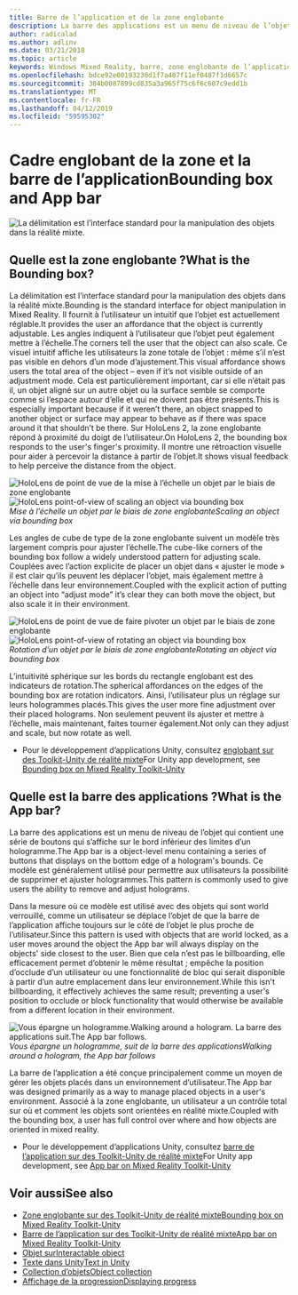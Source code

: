 ```yaml
---
title: Barre de l’application et de la zone englobante
description: La barre des applications est un menu de niveau de l’objet qui contient une série de boutons qui s’affiche sur le bord inférieur des limites d’un hologramme.
author: radicalad
ms.author: adlinv
ms.date: 03/21/2018
ms.topic: article
keywords: Windows Mixed Reality, barre, zone englobante de l’application
ms.openlocfilehash: bdce92e00193230d1f7a487f11ef0487f1d6657c
ms.sourcegitcommit: 384b0087899cd835a3a965f75c6f6c607c9edd1b
ms.translationtype: MT
ms.contentlocale: fr-FR
ms.lasthandoff: 04/12/2019
ms.locfileid: "59595302"
---
```

# <a name="bounding-box-and-app-bar"></a><span data-ttu-id="2a52f-104">Cadre englobant de la zone et la barre de l’application</span><span class="sxs-lookup"><span data-stu-id="2a52f-104">Bounding box and App bar</span></span>
![La délimitation est l’interface standard pour la manipulation des objets dans la réalité mixte.](images/640px-boundingbox-hero.jpg)<br>

## <a name="what-is-the-bounding-box"></a><span data-ttu-id="2a52f-106">Quelle est la zone englobante ?</span><span class="sxs-lookup"><span data-stu-id="2a52f-106">What is the Bounding box?</span></span>

<span data-ttu-id="2a52f-107">La délimitation est l’interface standard pour la manipulation des objets dans la réalité mixte.</span><span class="sxs-lookup"><span data-stu-id="2a52f-107">Bounding is the standard interface for object manipulation in Mixed Reality.</span></span> <span data-ttu-id="2a52f-108">Il fournit à l’utilisateur un intuitif que l’objet est actuellement réglable.</span><span class="sxs-lookup"><span data-stu-id="2a52f-108">It provides the user an affordance that the object is currently adjustable.</span></span> <span data-ttu-id="2a52f-109">Les angles indiquent à l’utilisateur que l’objet peut également mettre à l’échelle.</span><span class="sxs-lookup"><span data-stu-id="2a52f-109">The corners tell the user that the object can also scale.</span></span> <span data-ttu-id="2a52f-110">Ce visuel intuitif affiche les utilisateurs la zone totale de l’objet : même s’il n’est pas visible en dehors d’un mode d’ajustement.</span><span class="sxs-lookup"><span data-stu-id="2a52f-110">This visual affordance shows users the total area of the object – even if it’s not visible outside of an adjustment mode.</span></span> <span data-ttu-id="2a52f-111">Cela est particulièrement important, car si elle n’était pas il, un objet aligné sur un autre objet ou la surface semble se comporte comme si l’espace autour d’elle et qui ne doivent pas être présents.</span><span class="sxs-lookup"><span data-stu-id="2a52f-111">This is especially important because if it weren’t there, an object snapped to another object or surface may appear to behave as if there was space around it that shouldn’t be there.</span></span> <span data-ttu-id="2a52f-112">Sur HoloLens 2, la zone englobante répond à proximité du doigt de l’utilisateur.</span><span class="sxs-lookup"><span data-stu-id="2a52f-112">On HoloLens 2, the bounding box responds to the user's finger's proximity.</span></span> <span data-ttu-id="2a52f-113">Il montre une rétroaction visuelle pour aider à percevoir la distance à partir de l’objet.</span><span class="sxs-lookup"><span data-stu-id="2a52f-113">It shows visual feedback to help perceive the distance from the object.</span></span> 

<span data-ttu-id="2a52f-114">![HoloLens de point de vue de la mise à l’échelle un objet par le biais de zone englobante](images/bounding-box-scale.gif)</span><span class="sxs-lookup"><span data-stu-id="2a52f-114">![HoloLens point-of-view of scaling an object via bounding box](images/bounding-box-scale.gif)</span></span><br>
<span data-ttu-id="2a52f-115">*Mise à l’échelle un objet par le biais de zone englobante*</span><span class="sxs-lookup"><span data-stu-id="2a52f-115">*Scaling an object via bounding box*</span></span>

<span data-ttu-id="2a52f-116">Les angles de cube de type de la zone englobante suivent un modèle très largement compris pour ajuster l’échelle.</span><span class="sxs-lookup"><span data-stu-id="2a52f-116">The cube-like corners of the bounding box follow a widely understood pattern for adjusting scale.</span></span> <span data-ttu-id="2a52f-117">Couplées avec l’action explicite de placer un objet dans « ajuster le mode » il est clair qu’ils peuvent les déplacer l’objet, mais également mettre à l’échelle dans leur environnement.</span><span class="sxs-lookup"><span data-stu-id="2a52f-117">Coupled with the explicit action of putting an object into “adjust mode” it’s clear they can both move the object, but also scale it in their environment.</span></span>

<span data-ttu-id="2a52f-118">![HoloLens de point de vue de faire pivoter un objet par le biais de zone englobante](images/bounding-box-rotate.gif)</span><span class="sxs-lookup"><span data-stu-id="2a52f-118">![HoloLens point-of-view of rotating an object via bounding box](images/bounding-box-rotate.gif)</span></span><br>
<span data-ttu-id="2a52f-119">*Rotation d’un objet par le biais de zone englobante*</span><span class="sxs-lookup"><span data-stu-id="2a52f-119">*Rotating an object via bounding box*</span></span>

<span data-ttu-id="2a52f-120">L’intuitivité sphérique sur les bords du rectangle englobant est des indicateurs de rotation.</span><span class="sxs-lookup"><span data-stu-id="2a52f-120">The spherical affordances on the edges of the bounding box are rotation indicators.</span></span> <span data-ttu-id="2a52f-121">Ainsi, l’utilisateur plus un réglage sur leurs hologrammes placés.</span><span class="sxs-lookup"><span data-stu-id="2a52f-121">This gives the user more fine adjustment over their placed holograms.</span></span> <span data-ttu-id="2a52f-122">Non seulement peuvent ils ajuster et mettre à l’échelle, mais maintenant, faites tourner également.</span><span class="sxs-lookup"><span data-stu-id="2a52f-122">Not only can they adjust and scale, but now rotate as well.</span></span>

* <span data-ttu-id="2a52f-123">Pour le développement d’applications Unity, consultez [englobant sur des Toolkit-Unity de réalité mixte](https://microsoft.github.io/MixedRealityToolkit-Unity/Documentation/README_BoundingBox.html)</span><span class="sxs-lookup"><span data-stu-id="2a52f-123">For Unity app development, see [Bounding box on Mixed Reality Toolkit-Unity](https://microsoft.github.io/MixedRealityToolkit-Unity/Documentation/README_BoundingBox.html)</span></span>

## <a name="what-is-the-app-bar"></a><span data-ttu-id="2a52f-124">Quelle est la barre des applications ?</span><span class="sxs-lookup"><span data-stu-id="2a52f-124">What is the App bar?</span></span>

<span data-ttu-id="2a52f-125">La barre des applications est un menu de niveau de l’objet qui contient une série de boutons qui s’affiche sur le bord inférieur des limites d’un hologramme.</span><span class="sxs-lookup"><span data-stu-id="2a52f-125">The App bar is a object-level menu containing a series of buttons that displays on the bottom edge of a hologram's bounds.</span></span> <span data-ttu-id="2a52f-126">Ce modèle est généralement utilisé pour permettre aux utilisateurs la possibilité de supprimer et ajuster hologrammes.</span><span class="sxs-lookup"><span data-stu-id="2a52f-126">This pattern is commonly used to give users the ability to remove and adjust holograms.</span></span>

<span data-ttu-id="2a52f-127">Dans la mesure où ce modèle est utilisé avec des objets qui sont world verrouillé, comme un utilisateur se déplace l’objet de que la barre de l’application affiche toujours sur le côté de l’objet le plus proche de l’utilisateur.</span><span class="sxs-lookup"><span data-stu-id="2a52f-127">Since this pattern is used with objects that are world locked, as a user moves around the object the App bar will always display on the objects' side closest to the user.</span></span> <span data-ttu-id="2a52f-128">Bien que cela n’est pas le billboarding, elle efficacement permet d’obtenir le même résultat ; empêche la position d’occlude d’un utilisateur ou une fonctionnalité de bloc qui serait disponible à partir d’un autre emplacement dans leur environnement.</span><span class="sxs-lookup"><span data-stu-id="2a52f-128">While this isn't billboarding, it effectively achieves the same result; preventing a user's position to occlude or block functionality that would otherwise be available from a different location in their environment.</span></span>

<span data-ttu-id="2a52f-129">![Vous épargne un hologramme.</span><span class="sxs-lookup"><span data-stu-id="2a52f-129">![Walking around a hologram.</span></span> <span data-ttu-id="2a52f-130">La barre des applications suit.](images/holobar-followuser.gif)</span><span class="sxs-lookup"><span data-stu-id="2a52f-130">The App bar follows.](images/holobar-followuser.gif)</span></span><br>
<span data-ttu-id="2a52f-131">*Vous épargne un hologramme, suit de la barre des applications*</span><span class="sxs-lookup"><span data-stu-id="2a52f-131">*Walking around a hologram, the App bar follows*</span></span>

<span data-ttu-id="2a52f-132">La barre de l’application a été conçue principalement comme un moyen de gérer les objets placés dans un environnement d’utilisateur.</span><span class="sxs-lookup"><span data-stu-id="2a52f-132">The App bar was designed primarily as a way to manage placed objects in a user's environment.</span></span> <span data-ttu-id="2a52f-133">Associé à la zone englobante, un utilisateur a un contrôle total sur où et comment les objets sont orientées en réalité mixte.</span><span class="sxs-lookup"><span data-stu-id="2a52f-133">Coupled with the bounding box, a user has full control over where and how objects are oriented in mixed reality.</span></span>

* <span data-ttu-id="2a52f-134">Pour le développement d’applications Unity, consultez [barre de l’application sur des Toolkit-Unity de réalité mixte](https://microsoft.github.io/MixedRealityToolkit-Unity/Documentation/README_AppBar.html)</span><span class="sxs-lookup"><span data-stu-id="2a52f-134">For Unity app development, see [App bar on Mixed Reality Toolkit-Unity](https://microsoft.github.io/MixedRealityToolkit-Unity/Documentation/README_AppBar.html)</span></span>

## <a name="see-also"></a><span data-ttu-id="2a52f-135">Voir aussi</span><span class="sxs-lookup"><span data-stu-id="2a52f-135">See also</span></span>
* [<span data-ttu-id="2a52f-136">Zone englobante sur des Toolkit-Unity de réalité mixte</span><span class="sxs-lookup"><span data-stu-id="2a52f-136">Bounding box on Mixed Reality Toolkit-Unity</span></span>](https://microsoft.github.io/MixedRealityToolkit-Unity/Documentation/README_BoundingBox.html)
* [<span data-ttu-id="2a52f-137">Barre de l’application sur des Toolkit-Unity de réalité mixte</span><span class="sxs-lookup"><span data-stu-id="2a52f-137">App bar on Mixed Reality Toolkit-Unity</span></span>](https://microsoft.github.io/MixedRealityToolkit-Unity/Documentation/README_AppBar.html)
* [<span data-ttu-id="2a52f-138">Objet sur</span><span class="sxs-lookup"><span data-stu-id="2a52f-138">Interactable object</span></span>](interactable-object.md)
* [<span data-ttu-id="2a52f-139">Texte dans Unity</span><span class="sxs-lookup"><span data-stu-id="2a52f-139">Text in Unity</span></span>](text-in-unity.md)
* [<span data-ttu-id="2a52f-140">Collection d’objets</span><span class="sxs-lookup"><span data-stu-id="2a52f-140">Object collection</span></span>](object-collection.md)
* [<span data-ttu-id="2a52f-141">Affichage de la progression</span><span class="sxs-lookup"><span data-stu-id="2a52f-141">Displaying progress</span></span>](progress.md)
